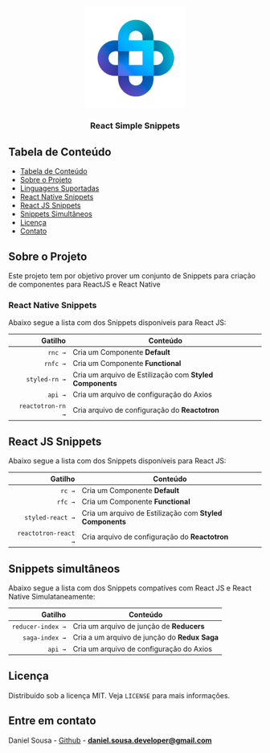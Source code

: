 <br />
<p align="center">
 <a href="https://instagram.com/danielsousadev">
    <img src="assets/simplegit.png" alt="Simple Snippets" width="200px">
  </a>
        <h3 align="center">React Simple Snippets</h3>
</p>

## Tabela de Conteúdo

- [Tabela de Conteúdo](#tabela-de-conte%C3%BAdo)
- [Sobre o Projeto](#sobre-o-projeto)
- [Linguagens Suportadas](#linguagens-suportadas)
- [React Native Snippets](#react-native-snippets)
- [React JS Snippets](#react-js-snippets)
- [Snippets Simultâneos](#snippets-simultaneos)
- [Licença](#licen%C3%A7a)
- [Contato](#contato)

## Sobre o Projeto

Este projeto tem por objetivo prover um conjunto de Snippets para criação de componentes para ReactJS e React Native

### React Native Snippets 

Abaixo segue a lista com dos Snippets disponíveis para React JS:

|                 Gatilho | Conteúdo                                                                      |
| ----------------------: | ----------------------------------------------------------------------------- |
|                 `rnc →` | Cria um Componente **Default**                                                |
|                `rnfc →` | Cria um Componente **Functional**                                             |
|           `styled-rn →` | Cria um arquivo de Estilização com **Styled Components**                      |
|                 `api →` | Cria um arquivo de configuração do Axios                                      |
|       `reactotron-rn →` | Cria arquivo de configuração do **Reactotron**                                |


## React JS Snippets


Abaixo segue a lista com dos Snippets disponíveis para React JS:

|                 Gatilho    | Conteúdo                                                                      |
| ----------------------:    | ----------------------------------------------------------------------------- |
|                 `rc →`     | Cria um Componente **Default**                                                |
|                `rfc →`     | Cria um Componente **Functional**                                             |
|           `styled-react →` | Cria um arquivo de Estilização com **Styled Components**                      |
|       `reactotron-react →` | Cria arquivo de configuração do **Reactotron**                                |

## Snippets simultâneos
Abaixo segue a lista com dos Snippets compatíves com React JS e React Native Simulataneamente:

|                 Gatilho    | Conteúdo                                                                      |
| ----------------------:    | ----------------------------------------------------------------------------- |
|         `reducer-index →`  | Cria um arquivo de junção de **Reducers**                                     |
|            `saga-index →`  | Cria a  um arquivo de junção do **Redux Saga**                                |
|                 `api →`    | Cria um arquivo de configuração do Axios                                      |

## Licença

Distribuído sob a licença MIT. Veja `LICENSE` para mais informações.

## Entre em contato

Daniel Sousa - [Github](https://github.com/danielsousast) - **daniel.sousa.developer@gmail.com**